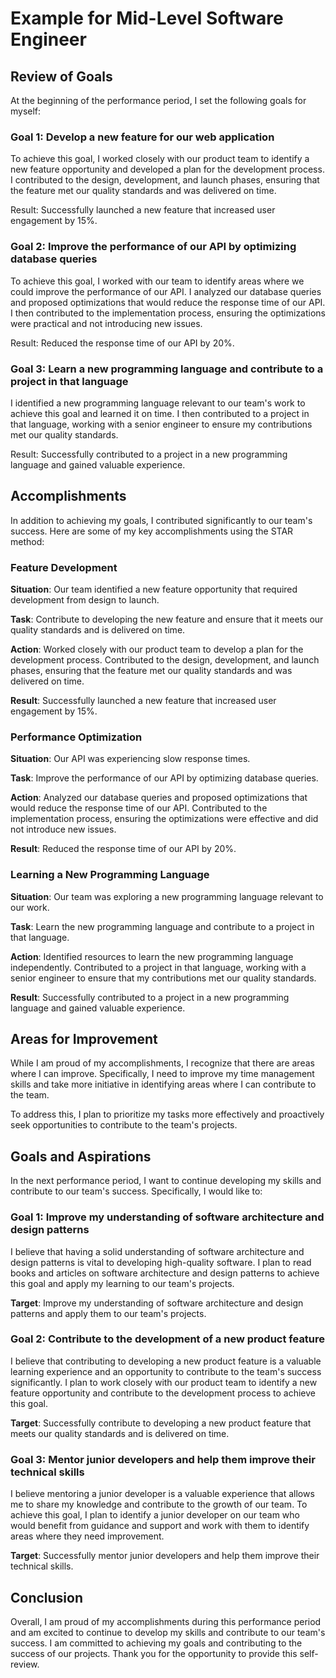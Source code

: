 # Example for Mid-Level Software Engineer

## **Review of Goals**

At the beginning of the performance period, I set the following goals for myself:

### **Goal 1: Develop a new feature for our web application**

To achieve this goal, I worked closely with our product team to identify a new feature opportunity and developed a plan for the development process. I contributed to the design, development, and launch phases, ensuring that the feature met our quality standards and was delivered on time.

Result: Successfully launched a new feature that increased user engagement by 15%.

### **Goal 2: Improve the performance of our API by optimizing database queries**

To achieve this goal, I worked with our team to identify areas where we could improve the performance of our API. I analyzed our database queries and proposed optimizations that would reduce the response time of our API. I then contributed to the implementation process, ensuring the optimizations were practical and not introducing new issues.

Result: Reduced the response time of our API by 20%.

### **Goal 3: Learn a new programming language and contribute to a project in that language**

I identified a new programming language relevant to our team's work to achieve this goal and learned it on time. I then contributed to a project in that language, working with a senior engineer to ensure my contributions met our quality standards.

Result: Successfully contributed to a project in a new programming language and gained valuable experience.

## **Accomplishments**

In addition to achieving my goals, I contributed significantly to our team's success. Here are some of my key accomplishments using the STAR method:

### **Feature Development**

**Situation**: Our team identified a new feature opportunity that required development from design to launch.

**Task**: Contribute to developing the new feature and ensure that it meets our quality standards and is delivered on time.

**Action**: Worked closely with our product team to develop a plan for the development process. Contributed to the design, development, and launch phases, ensuring that the feature met our quality standards and was delivered on time.

**Result**: Successfully launched a new feature that increased user engagement by 15%.

### **Performance Optimization**

**Situation**: Our API was experiencing slow response times.

**Task**: Improve the performance of our API by optimizing database queries.

**Action**: Analyzed our database queries and proposed optimizations that would reduce the response time of our API. Contributed to the implementation process, ensuring the optimizations were effective and did not introduce new issues.

**Result**: Reduced the response time of our API by 20%.

### **Learning a New Programming Language**

**Situation**: Our team was exploring a new programming language relevant to our work.

**Task**: Learn the new programming language and contribute to a project in that language.

**Action**: Identified resources to learn the new programming language independently. Contributed to a project in that language, working with a senior engineer to ensure that my contributions met our quality standards.

**Result**: Successfully contributed to a project in a new programming language and gained valuable experience.

## **Areas for Improvement**

While I am proud of my accomplishments, I recognize that there are areas where I can improve. Specifically, I need to improve my time management skills and take more initiative in identifying areas where I can contribute to the team.

To address this, I plan to prioritize my tasks more effectively and proactively seek opportunities to contribute to the team's projects.

## **Goals and Aspirations**

In the next performance period, I want to continue developing my skills and contribute to our team's success. Specifically, I would like to:

### **Goal 1: Improve my understanding of software architecture and design patterns**

I believe that having a solid understanding of software architecture and design patterns is vital to developing high-quality software. I plan to read books and articles on software architecture and design patterns to achieve this goal and apply my learning to our team's projects.

**Target**: Improve my understanding of software architecture and design patterns and apply them to our team's projects.

### **Goal 2: Contribute to the development of a new product feature**

I believe that contributing to developing a new product feature is a valuable learning experience and an opportunity to contribute to the team's success significantly. I plan to work closely with our product team to identify a new feature opportunity and contribute to the development process to achieve this goal.

**Target**: Successfully contribute to developing a new product feature that meets our quality standards and is delivered on time.

### Goal 3: Mentor junior developers and help them improve their technical skills

I believe mentoring a junior developer is a valuable experience that allows me to share my knowledge and contribute to the growth of our team. To achieve this goal, I plan to identify a junior developer on our team who would benefit from guidance and support and work with them to identify areas where they need improvement.

**Target**: Successfully mentor junior developers and help them improve their technical skills.

## Conclusion

Overall, I am proud of my accomplishments during this performance period and am excited to continue to develop my skills and contribute to our team's success. I am committed to achieving my goals and contributing to the success of our projects. Thank you for the opportunity to provide this self-review.
